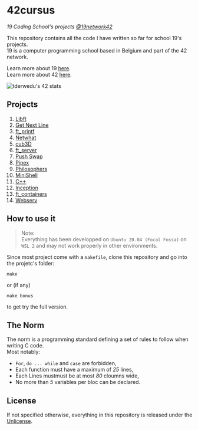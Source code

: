 # 42cursus
*19 Coding School's projects [@19network42](https://github.com/19network42)*

This repository contains all the code I have written so far for school 19's projects.  
19 is a computer programming school based in Belgium and part of the 42 network.

Learn more about 19 [here](https://s19.be).  
Learn more about 42 [here](https://www.42.fr/42-network/).

![tderwedu's 42 stats](https://badge42.herokuapp.com/api/stats/tderwedu?privacyEmail=true)

## Projects

1. [Libft](https://github.com/tderwedu/42cursus/tree/main/01_Libft)
2. [Get Next Line](https://github.com/tderwedu/42cursus/tree/main/02_getNextLine)
3. [ft_printf](https://github.com/tderwedu/42cursus/tree/main/03_Printf)
4. [Netwhat](https://github.com/tderwedu/42cursus/tree/main/04_netwhat)
5. [cub3D](https://github.com/tderwedu/42cursus/tree/main/05_cub3D)
6. [ft_server](https://github.com/tderwedu/42cursus/tree/main/06_ft_server)
7. [Push Swap](https://github.com/tderwedu/42cursus/tree/main/07_Push_Swap)
8. [Pipex](https://github.com/tderwedu/42cursus/tree/main/08_Pipex)
9. [Philosophers](https://github.com/tderwedu/42cursus/tree/main/09_Philosophers)
10. [MiniShell](https://github.com/tderwedu/42cursus/tree/main/10_MiniShell)
11. [C++](https://github.com/tderwedu/42cursus/tree/main/11_CPP)
12. [Inception](https://github.com/tderwedu/42cursus/tree/main/12_Inception)
13. [ft_containers](https://github.com/tderwedu/42cursus/tree/main/13_ft_containers)
14. [Webserv](https://github.com/tderwedu/42cursus/tree/main/14_Webserv)

## How to use it
> Note:  
> Everything has been developped on `Ubuntu 20.04 (Focal Fossa)` on `WSL 2` and may not work properly in other environments.

Since most project come with a `makefile`, clone this repository and go into the projetc's folder:
```
make
```
or (if any)
```
make bonus
```
to get try the full version.

## The Norm

The norm is a programming standard defining a set of rules to follow when writing C code.  
Most notably:
 - ```For```, ```do ... while``` and ```case``` are forbidden,
 - Each function must have a maximum of _25_ lines,
 - Each Lines mustmust be at most _80_ cloumns wide,
 - No more than _5_ variables per bloc can be declared.

## License

If not specified otherwise, everything in this repository is released under the [Unlicense](https://github.com/tderwedu/42cursus/blob/main/LICENSE).
